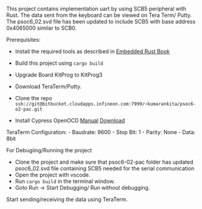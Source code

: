 This project contains implementation uart by using SCB5 peripheral with Rust. The data sent from the keyboard can be viewed on Tera Term/ Putty.
The psoc6_02.svd file has been updated to include SCB5 with base address 0x4065000 similar to SCB0.

Prerequisites:

- Install the required tools as described in [Embedded Rust Book](https://doc.rust-lang.org/beta/embedded-book/intro/install.html)
- Build this project using `cargo build`
- Upgrade Board KitProg to KitProg3
- Download TeraTerm/Putty.
- Clone the repo `ssh://git@bitbucket.cloudapps.infineon.com:7999/~kumarankita/psoc6-o2-pac.git`

- Install Cypress OpenOCD
    [Manual](https://www.cypress.com/file/463231/download)
    [Download](https://github.com/cypresssemiconductorco/openocd/releases)

TeraTerm Configuration:
    - Baudrate: 9600
    - Stop Bit: 1
    - Parity: None
    - Data: 8bit

For Debugiing/Running the project

- Clone the project and make sure that psoc6-02-pac folder has updated psoc6_02.svd file containing SCB5 needed for the serial communication
- Open the project with vscode.
- Run `cargo build` in the terminal window.
- Goto Run -> Start Debugging/ Run without debugging.

Start sending/receiving the data using TeraTerm.

